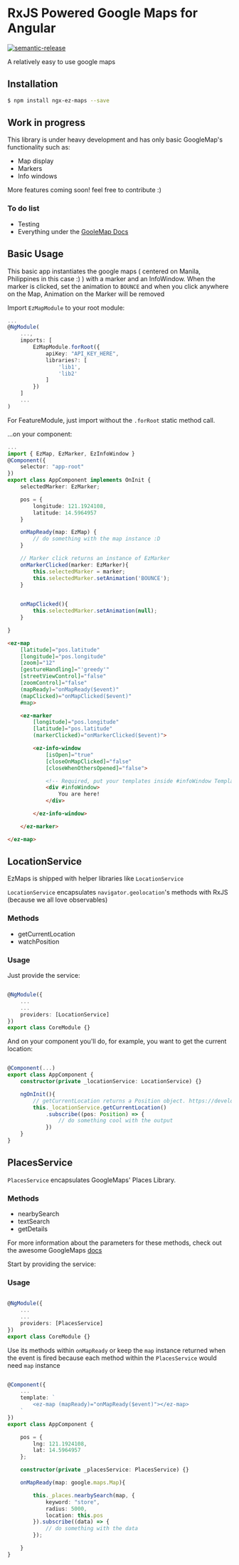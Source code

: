 # RxJS Powered Google Maps for Angular

[![semantic-release](https://img.shields.io/badge/%20%20%F0%9F%93%A6%F0%9F%9A%80-semantic--release-e10079.svg)](https://github.com/semantic-release/semantic-release)

A relatively easy to use google maps

## Installation

```bash
$ npm install ngx-ez-maps --save
```

## Work in progress

This library is under heavy development and has only basic GoogleMap's functionality such as:

- Map display
- Markers
- Info windows

More features coming soon! feel free to contribute :)

### To do list

- Testing 
- Everything under the [GooleMap Docs](https://developers.google.com/maps/documentation/javascript/)

## Basic Usage

This basic app instantiates the google maps ( centered on Manila, Philippines in this case :) ) with a marker and an InfoWindow. When the marker is clicked, set the animation to `BOUNCE` and when you click anywhere on the Map, Animation on the Marker will be removed

Import `EzMapModule` to your root module:

```typescript
...
@NgModule(
    ...,
    imports: [
        EzMapModule.forRoot({
            apiKey: "API_KEY_HERE",
            libraries?: [
                'lib1',
                'lib2'
            ]
        })
    ]
    ...
)
```

For FeatureModule, just import without the `.forRoot` static method call.

...on your component:

```typescript
...
import { EzMap, EzMarker, EzInfoWindow }
@Component({
    selector: "app-root"
})
export class AppComponent implements OnInit {
    selectedMarker: EzMarker;

    pos = {
        longitude: 121.1924108,
        latitude: 14.5964957
    }

    onMapReady(map: EzMap) {
        // do something with the map instance :D
    }

    // Marker click returns an instance of EzMarker
    onMarkerClicked(marker: EzMarker){
        this.selectedMarker = marker;
        this.selectedMarker.setAnimation('BOUNCE');
    }

    
    onMapClicked(){
        this.selectedMarker.setAnimation(null);
    }

}
```

```html
<ez-map
    [latitude]="pos.latitude"
    [longitude]="pos.longitude"
    [zoom]="12"
    [gestureHandling]="'greedy'"
    [streetViewControl]="false"
    [zoomControl]="false"
    (mapReady)="onMapReady($event)"
    (mapClicked)="onMapClicked($event)"
    #map>

    <ez-marker
        [longitude]="pos.longitude"
        [latitude]="pos.latitude"
        (markerClicked)="onMarkerClicked($event)">

        <ez-info-window
            [isOpen]="true"
            [closeOnMapClicked]="false"
            [closeWhenOthersOpened]="false">

            <!-- Required, put your templates inside #infoWindow Template Ref -->
            <div #infoWindow>
                You are here!
            </div>

        </ez-info-window>

    </ez-marker>

</ez-map>
```

## LocationService

EzMaps is shipped with helper libraries like `LocationService`

`LocationService` encapsulates `navigator.geolocation`'s methods with RxJS (because we all love observables) 

### Methods
- getCurrentLocation
- watchPosition

### Usage

Just provide the service:

```typescript

@NgModule({
    ...
    ...
    providers: [LocationService]
})
export class CoreModule {}

```

And on your component you'll do, for example, you want to get the current location:

```typescript

@Component(...)
export class AppComponent {
    constructor(private _locationService: LocationService) {}

    ngOnInit(){
        // getCurrentLocation returns a Position object. https://developer.mozilla.org/en-US/docs/Web/API/Position
        this._locationService.getCurrentLocation()
            .subscribe((pos: Position) => {
                // do something cool with the output
            })
    }
}
```

## PlacesService

`PlacesService` encapsulates GoogleMaps' Places Library.

### Methods

- nearbySearch
- textSearch
- getDetails

For more information about the parameters for these methods, check out the awesome GoogleMaps [docs](https://developers.google.com/maps/documentation/javascript/places)

Start by providing the service: 

### Usage

```typescript

@NgModule({
    ...
    ...
    providers: [PlacesService]
})
export class CoreModule {}
```

Use its methods within `onMapReady` or keep the `map` instance returned when the event is fired because each method within the `PlacesService` would need `map` instance

```typescript

@Component({
    ...
    template: `
        <ez-map (mapReady)="onMapReady($event)"></ez-map>
    `
})
export class AppComponent {

    pos = {
        lng: 121.1924108,
        lat: 14.5964957
    };

    constructor(private _placesService: PlacesService) {}

    onMapReady(map: google.maps.Map){

        this._places.nearbySearch(map, {
            keyword: "store",
            radius: 5000,
            location: this.pos
        }).subscribe((data) => {
            // do something with the data
        });

    }
}
```

